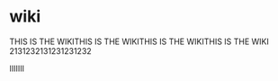 # wiki
THIS IS THE WIKITHIS IS THE WIKITHIS IS THE WIKITHIS IS THE WIKI 2131232131231231232



IIIIIII
